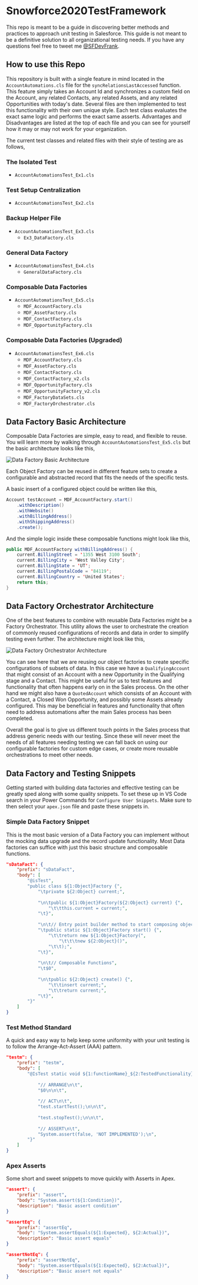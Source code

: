 # Snowforce2020TestFramework

This repo is meant to be a guide in discovering better methods and practices to approach unit testing in Salesforce. This guide is not meant to be a definitive solution to all organizational testing needs. If you have any questions feel free to tweet me [@SFDevFrank](https://twitter.com/SFDevFrank).

## How to use this Repo

This repository is built with a single feature in mind located in the `AccountAutomations.cls` file for the `syncRelationsLastAccessed` function. This feature simply takes an Account Id and synchronizes a custom field on the Account, any related Contacts, any related Assets, and any related Opportunities with today's date. Several files are then implemented to test this functionality with their own unique style. Each test class evaluates the exact same logic and performs the exact same asserts. Advantages and Disadvantages are listed at the top of each file and you can see for yourself how it may or may not work for your organization.

The current test classes and related files with their style of testing are as follows,

### The Isolated Test
- `AccountAutomationsTest_Ex1.cls`
### Test Setup Centralization
- `AccountAutomationsTest_Ex2.cls`
### Backup Helper File
- `AccountAutomationsTest_Ex3.cls`
  - `Ex3_DataFactory.cls`
### General Data Factory
- `AccountAutomationsTest_Ex4.cls`
  - `GeneralDataFactory.cls`
### Composable Data Factories
- `AccountAutomationsTest_Ex5.cls`
  - `MDF_AccountFactory.cls`
  - `MDF_AssetFactory.cls`
  - `MDF_ContactFactory.cls`
  - `MDF_OpportunityFactory.cls`
### Composable Data Factories (Upgraded)
- `AccountAutomationsTest_Ex6.cls`
  - `MDF_AccountFactory.cls`
  - `MDF_AssetFactory.cls`
  - `MDF_ContactFactory.cls`
  - `MDF_ContactFactory_v2.cls`
  - `MDF_OpportunityFactory.cls`
  - `MDF_OpportunityFactory_v2.cls`
  - `MDF_FactoryDataSets.cls`
  - `MDF_FactoryOrchestrator.cls`

## Data Factory Basic Architecture

Composable Data Factories are simple, easy to read, and flexible to reuse. You will learn more by walking through `AccountAutomationsTest_Ex5.cls` but the basic architecture looks like this,

![Data Factory Basic Architecture](https://i.imgur.com/6aOpJLQ.png)

Each Object Factory can be reused in different feature sets to create a configurable and abstracted record that fits the needs of the specific tests.

A basic insert of a configured object could be written like this,

```java
Account testAccount = MDF_AccountFactory.start()
    .withDescription()
    .withWebsite()
    .withBillingAddress()
    .withShippingAddress()
    .create();
```

And the simple logic inside these composable functions might look like this,

```java
public MDF_AccountFactory withBillingAddress() {
    current.BillingStreet = '1355 West 3100 South';
    current.BillingCity = 'West Valley City';
    current.BillingState = 'UT';
    current.BillingPostalCode = '84119';
    current.BillingCountry = 'United States';
    return this;
}
```

## Data Factory Orchestrator Architecture

One of the best features to combine with reusable Data Factories might be a Factory Orchestrator. This utility allows the user to orchestrate the creation of commonly reused configurations of records and data in order to simplify testing even further. The architecture might look like this,

![Data Factory Orchestrator Architecture](https://i.imgur.com/Ad2GJPN.png)

You can see here that we are reusing our object factories to create specific configurations of subsets of data. In this case we have a `QualifyingAccount` that might consist of an Account  with a new Opportunity in the Qualifying stage and a Contact. This might be useful for us to test features and functionality that often happens early on in the Sales process. On the other hand we might also have a `QuotedAccount` which consists of an Account with a Contact, a Closed Won Opportunity, and possibly some Assets already configured. This may be beneficial in features and functionality that often need to address automations after the main Sales process has been completed.

Overall the goal is to give us different touch points in the Sales process that address generic needs with our testing. Since these will never meet the needs of all features needing testing we can fall back on using our configurable factories for custom edge cases, or create more reusable orchestrations to meet other needs.

## Data Factory and Testing Snippets

Getting started with building data factories and effective testing can be greatly sped along with some quality snippets. To set these up in VS Code search in your Power Commands for `Configure User Snippets`. Make sure to then select your `apex.json` file and paste these snippets in.

### Simple Data Factory Snippet

This is the most basic version of a Data Factory you can implement without the mocking data upgrade and the record update functionality. Most Data factories can suffice with just this basic structure and composable functions.

```json
"sDataFact": {
	"prefix": "sDataFact",
	"body": [ 
		"@isTest",
		"public class ${1:Object}Factory {",
			"\tprivate ${2:Object} current;",
			
			"\n\tpublic ${1:Object}Factory(${2:Object} current) {",
				"\t\tthis.current = current;",
			"\t}",
			
			"\n\t// Entry point builder method to start composing object attributes",
			"\tpublic static ${1:Object}Factory start() {",
				"\t\treturn new ${1:Object}Factory(",
					"\t\t\tnew ${2:Object}()",
				"\t\t);",
			"\t}",
			
			"\n\t// Composable Functions",
			"\t$0",
			
			"\n\tpublic ${2:Object} create() {",
				"\t\tinsert current;",
				"\t\treturn current;",
			"\t}",
		"}"
	]
}
```

### Test Method Standard

A quick and easy way to help keep some uniformity with your unit testing is to follow the Arrange-Act-Assert (AAA) pattern.

```json
"testm": {
	"prefix": "testm",
	"body": [
		"@IsTest static void ${1:functionName}_${2:TestedFunctionality}() {\n\n\t",
		
			"// ARRANGE\n\t",
			"$0\n\n\t",
			
			"// ACT\n\t",
			"test.startTest();\n\n\t",
			
			"test.stopTest();\n\n\t",
			
			"// ASSERT\n\t",
			"System.assert(false, 'NOT IMPLEMENTED');\n",
		"}"
	]
}
```

### Apex Asserts

Some short and sweet snippets to move quickly with Asserts in Apex.

```json
"assert": {
	"prefix": "assert",
	"body": "System.assert(${1:Condition})",
	"description": "Basic assert condition"
}
```

```json
"assertEq": {
	"prefix": "assertEq",
	"body": "System.assertEquals(${1:Expected}, ${2:Actual})",
	"description": "Basic assert equals"
}
```

```json
"assertNotEq": {
	"prefix": "assertNotEq",
	"body": "System.assertEquals(${1:Expected}, ${2:Actual})",
	"description": "Basic assert not equals"
}
```